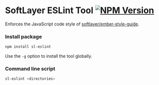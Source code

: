 # SoftLayer ESLint Tool [![NPM Version](https://img.shields.io/npm/v/sl-eslint.svg?style=flat-square)](https://www.npmjs.com/package/sl-eslint)

Enforces the JavaScript code style of [softlayer/ember-style-guide](https://github.com/softlayer/ember-style-guide).

### Install package

```bash
npm install sl-eslint
```

Use the `-g` option to install the tool globally.

### Command line script

```bash
sl-eslint <directories>
```
